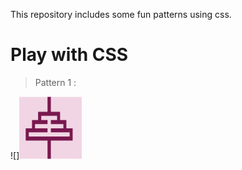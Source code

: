 This repository includes some fun patterns using css.

# Play with CSS
> Pattern 1 :



![]<img src="Screenshot 2024-03-18 133045-1.png" width="100px" height ="100px">

<!-- ![alt text](<img src ="Screenshot 2024-03-18 133045-1.png" width="100px" height ="100px">) -->
